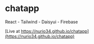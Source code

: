 # chatapp

React - Tailwind - Daisyui - Firebase

[Live at https://nurio34.github.io/chatapp](https://nurio34.github.io/chatapp)
